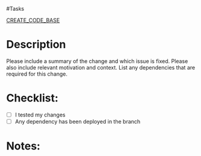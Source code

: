 #Tasks

[CREATE_CODE_BASE](https://trello.com/c/UuBpilAP)

# Description

Please include a summary of the change and which issue is fixed. Please also include relevant motivation and context. List any dependencies that are required for this change.

# Checklist:

- [ ] I tested my changes
- [ ] Any dependency has been deployed in the branch

# Notes:
